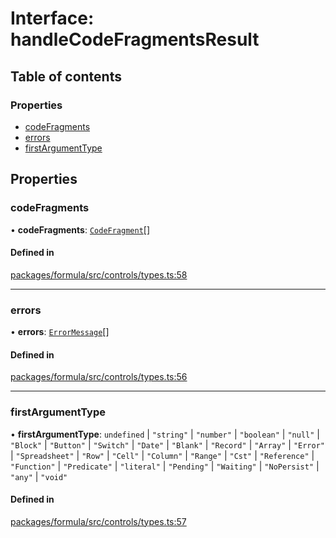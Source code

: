 # Interface: handleCodeFragmentsResult

## Table of contents

### Properties

- [codeFragments](handleCodeFragmentsResult.md#codefragments)
- [errors](handleCodeFragmentsResult.md#errors)
- [firstArgumentType](handleCodeFragmentsResult.md#firstargumenttype)

## Properties

### <a id="codefragments" name="codefragments"></a> codeFragments

• **codeFragments**: [`CodeFragment`](../README.md#codefragment)[]

#### Defined in

[packages/formula/src/controls/types.ts:58](https://github.com/mashcard/mashcard/blob/main/packages/formula/src/controls/types.ts#L58)

---

### <a id="errors" name="errors"></a> errors

• **errors**: [`ErrorMessage`](ErrorMessage.md)[]

#### Defined in

[packages/formula/src/controls/types.ts:56](https://github.com/mashcard/mashcard/blob/main/packages/formula/src/controls/types.ts#L56)

---

### <a id="firstargumenttype" name="firstargumenttype"></a> firstArgumentType

• **firstArgumentType**: `undefined` \| `"string"` \| `"number"` \| `"boolean"` \| `"null"` \| `"Block"` \| `"Button"` \| `"Switch"` \| `"Date"` \| `"Blank"` \| `"Record"` \| `"Array"` \| `"Error"` \| `"Spreadsheet"` \| `"Row"` \| `"Cell"` \| `"Column"` \| `"Range"` \| `"Cst"` \| `"Reference"` \| `"Function"` \| `"Predicate"` \| `"literal"` \| `"Pending"` \| `"Waiting"` \| `"NoPersist"` \| `"any"` \| `"void"`

#### Defined in

[packages/formula/src/controls/types.ts:57](https://github.com/mashcard/mashcard/blob/main/packages/formula/src/controls/types.ts#L57)
